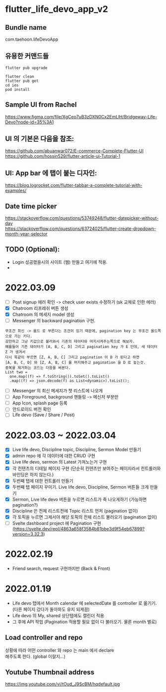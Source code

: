 # flutter_life_devo_app_v2

## Bundle name  
com.taehoon.lifeDevoApp

## 유용한 커맨드들  
```
flutter pub upgrade

flutter clean
flutter pub get
cd ios
pod install  
```

## Sample UI from Rachel  
https://www.figma.com/file/XgCeo7uB3zDXN0Cx2EmLlH/Bridgeway-Life-Devo?node-id=35%3A1
## UI 의 기본은 다음을 참조:  
https://github.com/abuanwar072/E-commerce-Complete-Flutter-UI  
https://github.com/hossin529/flutter-article-ui-Tutorial-1  

## UI: App bar 에 탭이 붙는 디자인:  
https://blog.logrocket.com/flutter-tabbar-a-complete-tutorial-with-examples/  

## Date time picker  
https://stackoverflow.com/questions/53749248/flutter-datepicker-without-day  
https://stackoverflow.com/questions/63724025/flutter-create-dropdown-month-year-selector  



## TODO (Optional):  
- Login 성공했을시의 사이트 (웹) 만들고 여기에 적용. 
- 

# 2022.03.09  
- [ ] Post signup 에러 확인 -> check user exists 수정하기 (sk 교체로 인한 에러)  
- [X] Chatroom 리프레쉬 버튼 생성  
- [X] Chatroom 의 메세지 model 생성  
- [ ] Messenger 의 backward pagination 구현.  
```
무조건 최신 -> 올드 로 부른다는 조건이 있기 때문에, pagination key 는 무조건 올드쪽으로 가는 키다.
감안하고 그냥 키값으로 불러와서 기존의 데이타와 머지시켜주는쪽으로 해보자.
예를들어 기존 데이터가 [A, B, C, D] 그리고 pagination key 가 E 인데, 새 데이터 Z 가 생겨서
다시 똑같이 부르면 [Z, A, B, C] 그리고 pagination 이 D 가 된다고 하면
[A, B, C, D] 와 [Z, A, B, C] 를 머지해주고 pagination 을 D 로 놓는것.
중복을 제거하는 코드는 다음을 써본다.  
List two = 
  one.map((f) => f.toString()).toSet().toList()
  .map((f) => json.decode(f) as List<dynamic>).toList();

```
- [ ] Messenger 의 최신 메세지가 챗 리스트에 나오게  
- [ ] App Foreground, background 핸들링 -> 메신저 부분만  
- [ ] App Icon, splash page 등록  
- [ ] 안드로이드 버전 확인  
- [ ] Life devo (Save / Share / Post)  

# 2022.03.03 ~ 2022.03.04    
- [X] Live life devo, Discipline topic, Discipline, Sermon Model 만들기  
- [X] admin repo 에 각 데이터에 대한 CRUD 구현  
- [X] Live life devo, sermon 의 Latest 가져노는거 구현  
- [X] 각 컨텐츠의 디테일 페이지 구현 (단순히 컨텐츠만 보여주는 페이지라서 컨트롤러와 바인딩은 하지 않는다.)  
- [X] 두번째 탭에 대한 컨트롤러 만들기  
- [X] 두번째 탭 페이지 꾸미기. Live life devo, Discipline, Sermon 버튼들 크게 만들기  
- [X] Sermon, Live life devo 버튼을 누르면 리스트가 죽 나오게하기 (가능하면 pagination?)  
- [X] Discipline 은 전체 리스트전에 Topic 리스트 먼저 (pagination 없이)  
- [X] 각 토픽을 누르면 그제서야 해당 토픽의 전체 리스트 불러오기 (pagination 없이)  
- [ ] Svelte dashboard project 에 Pagination 구현 (https://svelte.dev/repl/4863a658f3584b81bbe3d9f54eb67899?version=3.32.3)   

# 2022.02.19  
- Friend search, request 구현까지만 (Back & Front)  

# 2022.01.19  
- Life devo 탭에서 Month calendar 에 selectedDate 를 controller 로 옮기기. (다른 페이지 갔다가 돌아와도 유지 되게끔)  
- Life devo 의 My, shared 상단탭에도 캘린더 적용  
- 그 후에 API 작업 (Pagination 적용할 필요 없이 다 불러오기. 물론 month 별로)   

## Load controller and repo  
상황에 따라 어떤 controller 와 repo 는 main 에서 declare  
해주도록 한다.  (global 이랄지...)

## Youtube Thumbnail address  
https://img.youtube.com/vi/tOud_J9ScBM/hqdefault.jpg  


